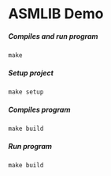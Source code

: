 # ASMLIB Demo


##### Compiles and run program
```
make
```

##### Setup project
```
make setup
```

##### Compiles program
```
make build
```

##### Run program
```
make build
```
